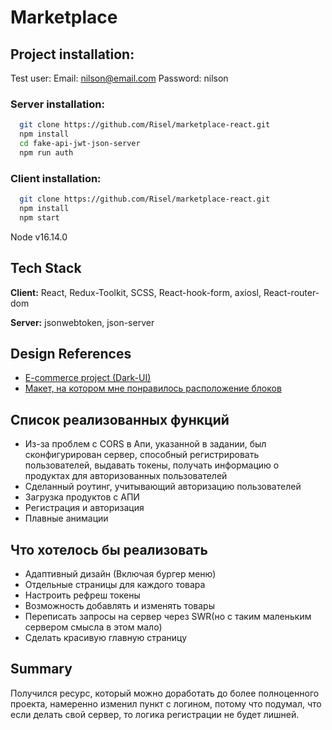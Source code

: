 
# Marketplace



## Project installation: 
Test user: 
Email: nilson@email.com
Password: nilson

### Server installation:  
```bash
  git clone https://github.com/Risel/marketplace-react.git
  npm install
  cd fake-api-jwt-json-server
  npm run auth
```
### Client installation:  
```bash
  git clone https://github.com/Risel/marketplace-react.git
  npm install
  npm start
```
Node v16.14.0


## Tech Stack

**Client:** React, Redux-Toolkit, SCSS, React-hook-form, axiosl, React-router-dom

**Server:** jsonwebtoken, json-server


## Design References

 - [E-commerce project (Dark-UI)](https://www.figma.com/file/fmMQq5i1qEKI9YcmxUFFSJ/E-commerce-Application-by-Fively-%2F-Dark-version-(Copy)?node-id=28%3A9)
 - [Макет, на котором мне понравилось расположение блоков](https://www.figma.com/file/ZRT1lTxs8KQtlbvl33dMRb/alivio-landing-page-for-figma?node-id=0%3A1)



## Список реализованных функций

- Из-за проблем с CORS в Апи, указанной в задании, был сконфигурирован сервер, способный регистрировать пользователей, выдавать токены, получать информацию о продуктах для авторизованных пользователей
- Сделанный роутинг, учитывающий авторизацию пользователей
- Загрузка продуктов с АПИ 
- Регистрация и авторизация
- Плавные анимации

## Что хотелось бы реализовать

- Адаптивный дизайн (Включая бургер меню)
- Отдельные страницы для каждого товара 
- Настроить рефреш токены
- Возможность добавлять и изменять товары
- Переписать запросы на сервер через SWR(но с таким маленьким сервером смысла в этом мало)
- Сделать красивую главную страницу
## Summary

Получился ресурс, который можно доработать до более полноценного проекта, намеренно изменил пункт с логином, потому что подумал, что если делать свой сервер, то логика регистрации не будет лишней. 
